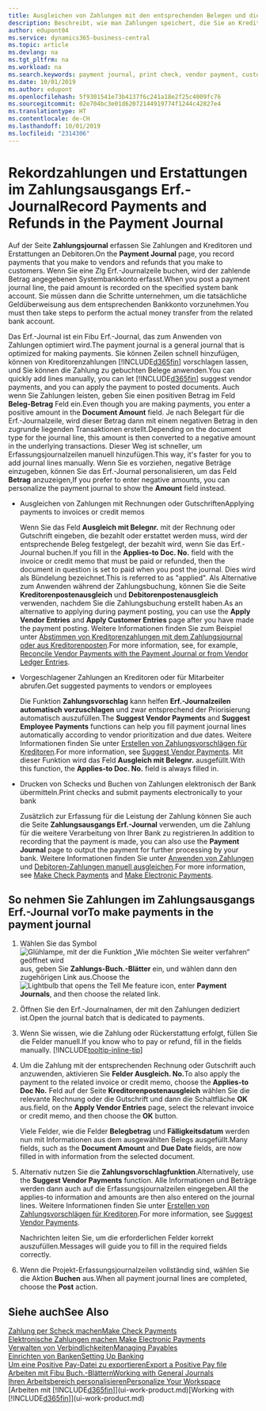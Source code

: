 ```yaml
---
title: Ausgleichen von Zahlungen mit den entsprechenden Belegen und diese buchen| Microsoft Docs
description: Beschreibt, wie man Zahlungen speichert, die Sie an Kreditoren und Erstattungen leisten, die Sie den Debitoren erstellen.
author: edupont04
ms.service: dynamics365-business-central
ms.topic: article
ms.devlang: na
ms.tgt_pltfrm: na
ms.workload: na
ms.search.keywords: payment journal, print check, vendor payment, customer refund, creditor, debt, balance due, AP
ms.date: 10/01/2019
ms.author: edupont
ms.openlocfilehash: 5f9301541e73b4137f6c241a18e2f25c4009fc76
ms.sourcegitcommit: 02e704bc3e01d62072144919774f1244c42827e4
ms.translationtype: HT
ms.contentlocale: de-CH
ms.lasthandoff: 10/01/2019
ms.locfileid: "2314306"
---
```

# <a name="record-payments-and-refunds-in-the-payment-journal"></a><span data-ttu-id="27290-103">Rekordzahlungen und Erstattungen im Zahlungsausgangs Erf.-Journal</span><span class="sxs-lookup"><span data-stu-id="27290-103">Record Payments and Refunds in the Payment Journal</span></span>

<span data-ttu-id="27290-104">Auf der Seite **Zahlungsjournal** erfassen Sie Zahlungen and Kreditoren und Erstattungen an Debitoren.</span><span class="sxs-lookup"><span data-stu-id="27290-104">On the **Payment Journal** page, you record payments that you make to vendors and refunds that you make to customers.</span></span> <span data-ttu-id="27290-105">Wenn Sie eine Zlg Erf.-Journalzeile buchen, wird der zahlende Betrag angegebenen Systembankkonto erfasst.</span><span class="sxs-lookup"><span data-stu-id="27290-105">When you post a payment journal line, the paid amount is recorded on the specified system bank account.</span></span> <span data-ttu-id="27290-106">Sie müssen dann die Schritte unternehmen, um die tatsächliche Geldüberweisung aus dem entsprechenden Bankkonto vorzunehmen.</span><span class="sxs-lookup"><span data-stu-id="27290-106">You must then take steps to perform the actual money transfer from the related bank account.</span></span>  

<span data-ttu-id="27290-107">Das Erf.-Journal ist ein Fibu Erf.-Journal, das zum Anwenden von Zahlungen optimiert wird.</span><span class="sxs-lookup"><span data-stu-id="27290-107">The payment journal is a general journal that is optimized for making payments.</span></span> <span data-ttu-id="27290-108">Sie können Zeilen schnell hinzufügen, können von Kreditorenzahlungen [!INCLUDE[d365fin](includes/d365fin_md.md)] vorschlagen lassen, und Sie können die Zahlung zu gebuchten Belege anwenden.</span><span class="sxs-lookup"><span data-stu-id="27290-108">You can quickly add lines manually, you can let [!INCLUDE[d365fin](includes/d365fin_md.md)] suggest vendor payments, and you can apply the payment to posted documents.</span></span> <span data-ttu-id="27290-109">Auch wenn Sie Zahlungen leisten, geben Sie einen positiven Betrag im Feld **Beleg-Betrag** Feld ein.</span><span class="sxs-lookup"><span data-stu-id="27290-109">Even though you are making payments, you enter a positive amount in the **Document Amount** field.</span></span> <span data-ttu-id="27290-110">Je nach Belegart für die Erf.-Journalzeile, wird dieser Betrag dann mit einem negativen Betrag in den zugrunde liegenden Transaktionen erstellt.</span><span class="sxs-lookup"><span data-stu-id="27290-110">Depending on the document type for the journal line, this amount is then converted to a negative amount in the underlying transactions.</span></span> <span data-ttu-id="27290-111">Dieser Weg ist schneller, um Erfassungsjournalzeilen manuell hinzufügen.</span><span class="sxs-lookup"><span data-stu-id="27290-111">This way, it's faster for you to add journal lines manually.</span></span> <span data-ttu-id="27290-112">Wenn Sie es vorziehen, negative Beträge einzugeben, können Sie das Erf.-Journal personalisieren, um das Feld **Betrag** anzuzeigen,</span><span class="sxs-lookup"><span data-stu-id="27290-112">If you prefer to enter negative amounts, you can personalize the payment journal to show the **Amount** field instead.</span></span>  

- <span data-ttu-id="27290-113">Ausgleichen von Zahlungen mit Rechnungen oder Gutschriften</span><span class="sxs-lookup"><span data-stu-id="27290-113">Applying payments to invoices or credit memos</span></span>

    <span data-ttu-id="27290-114">Wenn Sie das Feld **Ausgleich mit Belegnr.** mit der Rechnung oder Gutschrift eingeben, die bezahlt oder erstattet werden muss, wird der entsprechende Beleg festgelegt, der bezahlt wird, wenn Sie das Erf.-Journal buchen.</span><span class="sxs-lookup"><span data-stu-id="27290-114">If you fill in the **Applies-to Doc. No.** field with the invoice or credit memo that must be paid or refunded, then the document in question is set to paid when you post the journal.</span></span> <span data-ttu-id="27290-115">Dies wird als Bündelung bezeichnet.</span><span class="sxs-lookup"><span data-stu-id="27290-115">This is referred to as "applied".</span></span> <span data-ttu-id="27290-116">Als Alternative zum Anwenden während der Zahlungsbuchung, können Sie die Seite **Kreditorenpostenausgleich** und **Debitorenpostenausgleich** verwenden, nachdem Sie die Zahlungsbuchung erstellt haben.</span><span class="sxs-lookup"><span data-stu-id="27290-116">As an alternative to applying during payment posting, you can use the **Apply Vendor Entries** and **Apply Customer Entries** page after you have made the payment posting.</span></span> <span data-ttu-id="27290-117">Weitere Informationen finden Sie zum Beispiel unter [Abstimmen von Kreditorenzahlungen mit dem Zahlungsjournal oder aus Kreditorenposten](payables-how-apply-purchase-transactions-manually.md).</span><span class="sxs-lookup"><span data-stu-id="27290-117">For more information, see, for example, [Reconcile Vendor Payments with the Payment Journal or from Vendor Ledger Entries](payables-how-apply-purchase-transactions-manually.md).</span></span>  

- <span data-ttu-id="27290-118">Vorgeschlagener Zahlungen an Kreditoren oder für Mitarbeiter abrufen.</span><span class="sxs-lookup"><span data-stu-id="27290-118">Get suggested payments to vendors or employees</span></span>

    <span data-ttu-id="27290-119">Die Funktion **Zahlungsvorschlag** kann helfen **Erf.-Journalzeilen automatisch vorzuschlagen** und zwar entsprechend der Priorisierung automatisch auszufüllen.</span><span class="sxs-lookup"><span data-stu-id="27290-119">The **Suggest Vendor Payments** and **Suggest Employee Payments** functions can help you fill payment journal lines automatically according to vendor prioritization and due dates.</span></span> <span data-ttu-id="27290-120">Weitere Informationen finden Sie unter [Erstellen von Zahlungsvorschlägen für Kreditoren](payables-how-suggest-vendor-payments.md).</span><span class="sxs-lookup"><span data-stu-id="27290-120">For more information, see [Suggest Vendor Payments](payables-how-suggest-vendor-payments.md).</span></span> <span data-ttu-id="27290-121">Mit dieser Funktion wird das Feld **Ausgleich mit Belegnr.** ausgefüllt.</span><span class="sxs-lookup"><span data-stu-id="27290-121">With this function, the **Applies-to Doc. No.** field is always filled in.</span></span>  

- <span data-ttu-id="27290-122">Drucken von Schecks und Buchen von Zahlungen elektronisch der Bank übermitteln.</span><span class="sxs-lookup"><span data-stu-id="27290-122">Print checks and submit payments electronically to your bank</span></span>

    <span data-ttu-id="27290-123">Zusätzlich zur Erfassung für die Leistung der Zahlung können Sie auch die Seite **Zahlungsausgangs Erf.-Journal** verwenden, um die Zahlung für die weitere Verarbeitung von Ihrer Bank zu registrieren.</span><span class="sxs-lookup"><span data-stu-id="27290-123">In addition to recording that the payment is made, you can also use the **Payment Journal** page to output the payment for further processing by your bank.</span></span> <span data-ttu-id="27290-124">Weitere Informationen finden Sie unter [Anwenden von Zahlungen](payables-how-work-checks.md) und [Debitoren-Zahlungen manuell ausgleichen](payables-how-export-payments-bank-file.md).</span><span class="sxs-lookup"><span data-stu-id="27290-124">For more information, see [Make Check Payments](payables-how-work-checks.md) and [Make Electronic Payments](payables-how-export-payments-bank-file.md).</span></span>  

## <a name="to-make-payments-in-the-payment-journal"></a><span data-ttu-id="27290-125">So nehmen Sie Zahlungen im Zahlungsausgangs Erf.-Journal vor</span><span class="sxs-lookup"><span data-stu-id="27290-125">To make payments in the payment journal</span></span>

1. <span data-ttu-id="27290-126">Wählen Sie das Symbol ![Glühlampe, mit der die Funktion „Wie möchten Sie weiter verfahren“ geöffnet wird](media/ui-search/search_small.png "Wie möchten Sie weiter verfahren?") aus, geben Sie **Zahlungs-Buch.-Blätter** ein, und wählen dann den zugehörigen Link aus.</span><span class="sxs-lookup"><span data-stu-id="27290-126">Choose the ![Lightbulb that opens the Tell Me feature](media/ui-search/search_small.png "Tell me what you want to do") icon, enter **Payment Journals**, and then choose the related link.</span></span>
2. <span data-ttu-id="27290-127">Öffnen Sie den Erf.-Journalnamen, der mit den Zahlungen dediziert ist.</span><span class="sxs-lookup"><span data-stu-id="27290-127">Open the journal batch that is dedicated to payments.</span></span>
3. <span data-ttu-id="27290-128">Wenn Sie wissen, wie die Zahlung oder Rückerstattung erfolgt, füllen Sie die Felder manuell.</span><span class="sxs-lookup"><span data-stu-id="27290-128">If you know who to pay or refund, fill in the fields manually.</span></span> [!INCLUDE[tooltip-inline-tip](includes/tooltip-inline-tip_md.md)]
4. <span data-ttu-id="27290-129">Um die Zahlung mit der entsprechenden Rechnung oder Gutschrift auch anzuwenden, aktivieren Sie **Felder Ausgleich. No.**</span><span class="sxs-lookup"><span data-stu-id="27290-129">To also apply the payment to the related invoice or credit memo, choose the **Applies-to Doc No.**</span></span> <span data-ttu-id="27290-130">Feld auf der Seite **Kreditorenpostenausgleich** wählen Sie die relevante Rechnung oder die Gutschrift und dann die Schaltfläche **OK** aus.</span><span class="sxs-lookup"><span data-stu-id="27290-130">field, on the **Apply Vendor Entries** page, select the relevant invoice or credit memo, and then choose the **OK** button.</span></span>

    <span data-ttu-id="27290-131">Viele Felder, wie die Felder **Belegbetrag** und **Fälligkeitsdatum** werden nun mit Informationen aus dem ausgewählten Belegs ausgefüllt.</span><span class="sxs-lookup"><span data-stu-id="27290-131">Many fields, such as the **Document Amount** and **Due Date** fields, are now filled in with information from the selected document.</span></span>
5. <span data-ttu-id="27290-132">Alternativ nutzen Sie die **Zahlungsvorschlagfunktion**.</span><span class="sxs-lookup"><span data-stu-id="27290-132">Alternatively, use the **Suggest Vendor Payments** function.</span></span> <span data-ttu-id="27290-133">Alle Informationen und Beträge werden dann auch auf die Erfassungsjournalzeilen eingegeben.</span><span class="sxs-lookup"><span data-stu-id="27290-133">All the applies-to information and amounts are then also entered on the journal lines.</span></span> <span data-ttu-id="27290-134">Weitere Informationen finden Sie unter [Erstellen von Zahlungsvorschlägen für Kreditoren](payables-how-suggest-vendor-payments.md).</span><span class="sxs-lookup"><span data-stu-id="27290-134">For more information, see [Suggest Vendor Payments](payables-how-suggest-vendor-payments.md).</span></span>

    <span data-ttu-id="27290-135">Nachrichten leiten Sie, um die erforderlichen Felder korrekt auszufüllen.</span><span class="sxs-lookup"><span data-stu-id="27290-135">Messages will guide you to fill in the required fields correctly.</span></span>
6.  <span data-ttu-id="27290-136">Wenn die Projekt-Erfassungsjournalzeilen vollständig sind, wählen Sie die Aktion **Buchen** aus.</span><span class="sxs-lookup"><span data-stu-id="27290-136">When all payment journal lines are completed, choose the **Post** action.</span></span>

## <a name="see-also"></a><span data-ttu-id="27290-137">Siehe auch</span><span class="sxs-lookup"><span data-stu-id="27290-137">See Also</span></span>
[<span data-ttu-id="27290-138">Zahlung per Scheck machen</span><span class="sxs-lookup"><span data-stu-id="27290-138">Make Check Payments</span></span>](payables-how-work-checks.md)  
[<span data-ttu-id="27290-139">Elektronische Zahlungen machen </span><span class="sxs-lookup"><span data-stu-id="27290-139">Make Electronic Payments</span></span>](payables-how-export-payments-bank-file.md)  
[<span data-ttu-id="27290-140">Verwalten von Verbindlichkeiten</span><span class="sxs-lookup"><span data-stu-id="27290-140">Managing Payables</span></span>](payables-manage-payables.md)  
[<span data-ttu-id="27290-141">Einrichten von Banken</span><span class="sxs-lookup"><span data-stu-id="27290-141">Setting Up Banking</span></span>](bank-setup-banking.md)  
[<span data-ttu-id="27290-142">Um eine Positive Pay-Datei zu exportieren</span><span class="sxs-lookup"><span data-stu-id="27290-142">Export a Positive Pay file</span></span>](finance-how-positive-pay.md)  
[<span data-ttu-id="27290-143">Arbeiten mit Fibu Buch.-Blättern</span><span class="sxs-lookup"><span data-stu-id="27290-143">Working with General Journals</span></span>](ui-work-general-journals.md)  
[<span data-ttu-id="27290-144">Ihren Arbeitsbereich personalisieren</span><span class="sxs-lookup"><span data-stu-id="27290-144">Personalize Your Workspace</span></span>](ui-personalization-user.md)  
<span data-ttu-id="27290-145">[Arbeiten mit [!INCLUDE[d365fin](includes/d365fin_md.md)]](ui-work-product.md)</span><span class="sxs-lookup"><span data-stu-id="27290-145">[Working with [!INCLUDE[d365fin](includes/d365fin_md.md)]](ui-work-product.md)</span></span>  
